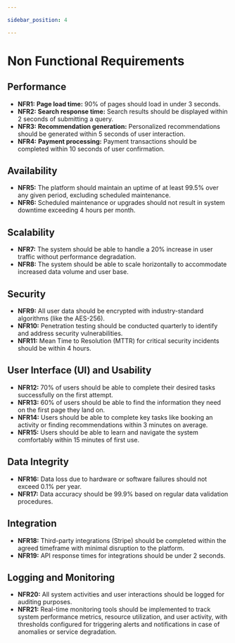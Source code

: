 ```yaml
---

sidebar_position: 4

---
```


# Non Functional Requirements

## Performance

- **NFR1:** **Page load time:** 90% of pages should load in under 3 seconds.
- **NFR2:** **Search response time:** Search results should be displayed within 2 seconds of submitting a query.
- **NFR3:** **Recommendation generation:** Personalized recommendations should be generated within 5 seconds of user interaction.
- **NFR4:** **Payment processing:** Payment transactions should be completed within 10 seconds of user confirmation.

## Availability

- **NFR5:** The platform should maintain an uptime of at least 99.5% over any given period, excluding scheduled maintenance.
- **NFR6:** Scheduled maintenance or upgrades should not result in system downtime exceeding 4 hours per month.

## Scalability

- **NFR7:** The system should be able to handle a 20% increase in user traffic without performance degradation.
- **NFR8:** The system should be able to scale horizontally to accommodate increased data volume and user base.

## Security

- **NFR9:** All user data should be encrypted with industry-standard algorithms (like the AES-256).
- **NFR10:** Penetration testing should be conducted quarterly to identify and address security vulnerabilities.
- **NFR11:** Mean Time to Resolution (MTTR) for critical security incidents should be within 4 hours.

## User Interface (UI) and Usability

- **NFR12:** 70% of users should be able to complete their desired tasks successfully on the first attempt.
- **NFR13:** 60% of users should be able to find the information they need on the first page they land on.
- **NFR14:** Users should be able to complete key tasks like booking an activity or finding recommendations within 3 minutes on average.
- **NFR15:** Users should be able to learn and navigate the system comfortably within 15 minutes of first use.

## Data Integrity

- **NFR16:** Data loss due to hardware or software failures should not exceed 0.1% per year.
- **NFR17:** Data accuracy should be 99.9% based on regular data validation procedures.

## Integration

- **NFR18:** Third-party integrations (Stripe) should be completed within the agreed timeframe with minimal disruption to the platform.
- **NFR19:** API response times for integrations should be under 2 seconds.

## Logging and Monitoring

- **NFR20:** All system activities and user interactions should be logged for auditing purposes.
- **NFR21:** Real-time monitoring tools should be implemented to track system performance metrics, resource utilization, and user activity, with thresholds configured for triggering alerts and notifications in case of anomalies or service degradation.

